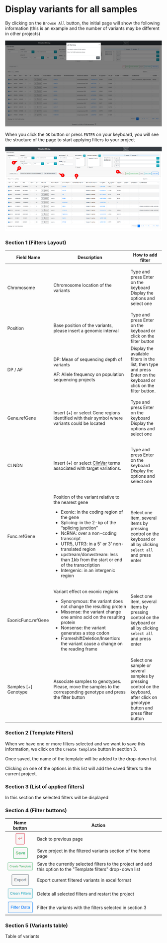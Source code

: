 # Display variants for all samples

By clicking on the `Browse All` button, the initial page will show the following information (this is an example and the number of variants may be different in other projects)

![](../.gitbook/assets/open-project.png)

When you click the `OK` button or press `ENTER` on your keyboard, you will see the structure of the page to start applying filters to your project

![](../.gitbook/assets/open-project-structure.png)

### Section 1 (Filters Layout)

| Field Name             | Description                                                                                                                                                                                                                                                                                                                                                                                                          | How to add filter                                                                                                                |
| ---------------------- | -------------------------------------------------------------------------------------------------------------------------------------------------------------------------------------------------------------------------------------------------------------------------------------------------------------------------------------------------------------------------------------------------------------------- | -------------------------------------------------------------------------------------------------------------------------------- |
| Chromosome             | Chromosome location of the variants                                                                                                                                                                                                                                                                                                                                                                                  | <p>Type and press Enter on the keyboard<br>Display the options and select one</p>                                                |
| Position               | Base position of the variants, please insert a genomic interval                                                                                                                                                                                                                                                                                                                                                      | Type and press Enter on the keyboard or click on the filter button                                                               |
| DP / AF                | <p>DP: Mean of sequencing depth of variants</p><p>AF: Allele frequency on population sequencing projects</p>                                                                                                                                                                                                                                                                                                         | Display the available filters in the list, then type and press Enter on the keyboard or click on the filter button.              |
| Gene.refGene           | Insert (+) or select Gene regions identified with their symbol where variants could be located                                                                                                                                                                                                                                                                                                                       | <p>Type and press Enter on the keyboard<br>Display the options and select one</p>                                                |
| CLNDN                  | Insert (+) or select [ClinVar](https://www.ncbi.nlm.nih.gov/clinvar/) terms associated with target variations.                                                                                                                                                                                                                                                                                                       | <p>Type and press Enter on the keyboard<br>Display the options and select one</p>                                                |
| Func.refGene           | <p>Position of the variant relative to the nearest gene</p><ul><li>Exonic: in the coding region of the gene</li><li>Splicing: in the 2-bp of the “splicing junction”</li><li>NcRNA: over a non-coding transcript</li><li>UTR5, UTR3: in a 5' or 3' non-translated region</li><li>upstream/donwstream: less than 1kb from the start or end of the transcription</li><li>Intergenic: in an intergenic region</li></ul> | Select one item, several items by pressing control on the keyboard or all by clicking `select all` and press enter               |
| ExonicFunc.refGene     | <p>Variant effect on exonic regions</p><ul><li>Synonymous: the variant does not change the resulting protein</li><li>Missense: the variant change one amino acid on the resulting protein</li><li>Nonsense: the variant generates a stop codon</li><li>FrameshiftDeletion/Insertion: the variant cause a change on the reading frame</li></ul>                                                                       | Select one item, several items by pressing control on the keyboard or all by clicking `select all` and press enter               |
| Samples \[+] Genotype  | Associate samples to genotypes. Please, move the samples to the corresponding genotype and press the filter button                                                                                                                                                                                                                                                                                                   | Select one sample or several samples by pressing control on the keyboard, after click on genotype button and press filter button |

### Section 2 (Template Filters)

When we have one or more filters selected and we want to save this information, we click on the `Create template` button in section 3.

Once saved, the name of the template will be added to the drop-down list.

Clicking on one of the options in this list will add the saved filters to the current project.

### Section 3 (List of applied filters)

In this section the selected filters will be displayed

### Section 4 (Filter buttons)

|                    Name button                   | Action                                                                                                          |
| :----------------------------------------------: | --------------------------------------------------------------------------------------------------------------- |
|   ![](../.gitbook/assets/button-back-arrow.png)  | Back to previous page                                                                                           |
|      ![](../.gitbook/assets/button-save.png)     | Save project in the filtered variants section of the home page                                                  |
|    ![](../.gitbook/assets/button-template.png)   | Save the currently selected filters to the project and add this option to the "Template filters" drop-down list |
|     ![](../.gitbook/assets/button-export.png)    | Export current filtered variants in excel format                                                                |
| ![](../.gitbook/assets/button-clean-filters.png) | Delete all selected filters and restart the project                                                             |
|  ![](../.gitbook/assets/button-filter-data.png)  | Filter the variants with the filters selected in section 3                                                      |

### Section 5 (Variants table)

Table of variants
